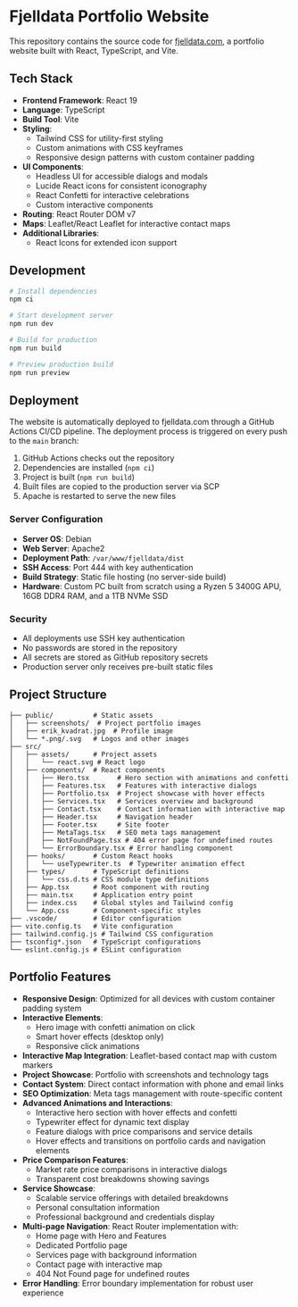 # Fjelldata Portfolio Website

This repository contains the source code for [fjelldata.com](https://fjelldata.com), a portfolio website built with React, TypeScript, and Vite.

## Tech Stack

- **Frontend Framework**: React 19
- **Language**: TypeScript
- **Build Tool**: Vite
- **Styling**: 
  - Tailwind CSS for utility-first styling
  - Custom animations with CSS keyframes
  - Responsive design patterns with custom container padding
- **UI Components**: 
  - Headless UI for accessible dialogs and modals
  - Lucide React icons for consistent iconography
  - React Confetti for interactive celebrations
  - Custom interactive components
- **Routing**: React Router DOM v7
- **Maps**: Leaflet/React Leaflet for interactive contact maps
- **Additional Libraries**:
  - React Icons for extended icon support

## Development

```bash
# Install dependencies
npm ci

# Start development server
npm run dev

# Build for production
npm run build

# Preview production build
npm run preview
```

## Deployment

The website is automatically deployed to fjelldata.com through a GitHub Actions CI/CD pipeline. The deployment process is triggered on every push to the `main` branch:

1. GitHub Actions checks out the repository
2. Dependencies are installed (`npm ci`)
3. Project is built (`npm run build`)
4. Built files are copied to the production server via SCP
5. Apache is restarted to serve the new files

### Server Configuration

- **Server OS**: Debian
- **Web Server**: Apache2
- **Deployment Path**: `/var/www/fjelldata/dist`
- **SSH Access**: Port 444 with key authentication
- **Build Strategy**: Static file hosting (no server-side build)
- **Hardware**: Custom PC built from scratch using a Ryzen 5 3400G APU, 16GB DDR4 RAM, and a 1TB NVMe SSD

### Security

- All deployments use SSH key authentication
- No passwords are stored in the repository
- All secrets are stored as GitHub repository secrets
- Production server only receives pre-built static files

## Project Structure

```
├── public/          # Static assets
│   ├── screenshots/  # Project portfolio images
│   ├── erik_kvadrat.jpg  # Profile image
│   └── *.png/.svg   # Logos and other images
├── src/
│   ├── assets/      # Project assets
│   │   └── react.svg # React logo
│   ├── components/  # React components
│   │   ├── Hero.tsx       # Hero section with animations and confetti
│   │   ├── Features.tsx   # Features with interactive dialogs
│   │   ├── Portfolio.tsx  # Project showcase with hover effects
│   │   ├── Services.tsx   # Services overview and background
│   │   ├── Contact.tsx    # Contact information with interactive map
│   │   ├── Header.tsx     # Navigation header
│   │   ├── Footer.tsx     # Site footer
│   │   ├── MetaTags.tsx   # SEO meta tags management
│   │   ├── NotFoundPage.tsx # 404 error page for undefined routes
│   │   └── ErrorBoundary.tsx # Error handling component
│   ├── hooks/       # Custom React hooks
│   │   └── useTypewriter.ts  # Typewriter animation effect
│   ├── types/       # TypeScript definitions
│   │   └── css.d.ts # CSS module type definitions
│   ├── App.tsx      # Root component with routing
│   ├── main.tsx     # Application entry point
│   ├── index.css    # Global styles and Tailwind config
│   └── App.css      # Component-specific styles
├── .vscode/         # Editor configuration
├── vite.config.ts   # Vite configuration
├── tailwind.config.js # Tailwind CSS configuration
├── tsconfig*.json   # TypeScript configurations
└── eslint.config.js # ESLint configuration
```

## Portfolio Features

- **Responsive Design**: Optimized for all devices with custom container padding system
- **Interactive Elements**: 
  - Hero image with confetti animation on click
  - Smart hover effects (desktop only)
  - Responsive click animations
- **Interactive Map Integration**: Leaflet-based contact map with custom markers
- **Project Showcase**: Portfolio with screenshots and technology tags
- **Contact System**: Direct contact information with phone and email links
- **SEO Optimization**: Meta tags management with route-specific content
- **Advanced Animations and Interactions**:
  - Interactive hero section with hover effects and confetti
  - Typewriter effect for dynamic text display
  - Feature dialogs with price comparisons and service details
  - Hover effects and transitions on portfolio cards and navigation elements
- **Price Comparison Features**:
  - Market rate price comparisons in interactive dialogs
  - Transparent cost breakdowns showing savings
- **Service Showcase**:
  - Scalable service offerings with detailed breakdowns
  - Personal consultation information
  - Professional background and credentials display
- **Multi-page Navigation**: React Router implementation with:
  - Home page with Hero and Features
  - Dedicated Portfolio page
  - Services page with background information
  - Contact page with interactive map
  - 404 Not Found page for undefined routes
- **Error Handling**: Error boundary implementation for robust user experience